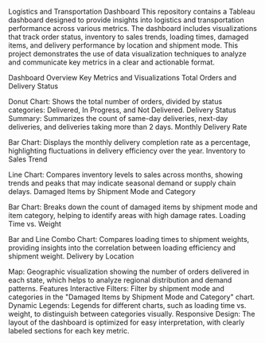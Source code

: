 Logistics and Transportation Dashboard
This repository contains a Tableau dashboard designed to provide insights into logistics and transportation performance across various metrics. The dashboard includes visualizations that track order status, inventory to sales trends, loading times, damaged items, and delivery performance by location and shipment mode. This project demonstrates the use of data visualization techniques to analyze and communicate key metrics in a clear and actionable format.

Dashboard Overview
Key Metrics and Visualizations
Total Orders and Delivery Status

Donut Chart: Shows the total number of orders, divided by status categories: Delivered, In Progress, and Not Delivered.
Delivery Status Summary: Summarizes the count of same-day deliveries, next-day deliveries, and deliveries taking more than 2 days.
Monthly Delivery Rate

Bar Chart: Displays the monthly delivery completion rate as a percentage, highlighting fluctuations in delivery efficiency over the year.
Inventory to Sales Trend

Line Chart: Compares inventory levels to sales across months, showing trends and peaks that may indicate seasonal demand or supply chain delays.
Damaged Items by Shipment Mode and Category

Bar Chart: Breaks down the count of damaged items by shipment mode and item category, helping to identify areas with high damage rates.
Loading Time vs. Weight

Bar and Line Combo Chart: Compares loading times to shipment weights, providing insights into the correlation between loading efficiency and shipment weight.
Delivery by Location

Map: Geographic visualization showing the number of orders delivered in each state, which helps to analyze regional distribution and demand patterns.
Features
Interactive Filters: Filter by shipment mode and categories in the "Damaged Items by Shipment Mode and Category" chart.
Dynamic Legends: Legends for different charts, such as loading time vs. weight, to distinguish between categories visually.
Responsive Design: The layout of the dashboard is optimized for easy interpretation, with clearly labeled sections for each key metric.
